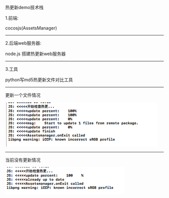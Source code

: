 热更新demo技术栈

1.前端:

cocosjs(AssetsManager)

-----

2.后端web服务器:

node.js 搭建热更新web服务器

-----

3.工具

python写md5热更新文件对比工具

-----

更新一个文件情况

![](./imgs/update1File.png)


-----
当前没有更新情况

![](./imgs/noUpdate.png)
